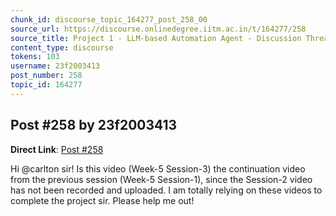 ```yaml
---
chunk_id: discourse_topic_164277_post_258_00
source_url: https://discourse.onlinedegree.iitm.ac.in/t/164277/258
source_title: Project 1 - LLM-based Automation Agent - Discussion Thread [TDS Jan 2025]
content_type: discourse
tokens: 103
username: 23f2003413
post_number: 258
topic_id: 164277
---
```


## Post #258 by 23f2003413

**Direct Link**: [Post #258](https://discourse.onlinedegree.iitm.ac.in/t/164277/258)

Hi @carlton sir! Is this video (Week-5 Session-3) the continuation video from the previous session (Week-5 Session-1), since the Session-2 video has not been recorded and uploaded. I am totally relying on these videos to complete the project sir. Please help me out!
